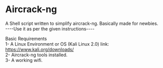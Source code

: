 # Aircrack-ng
A Shell script written to simplify aircrack-ng. Basically made for newbies.                          
----Use it as per the given instructions----

Basic Requirements                                               
  1-  A Linux Environment or OS (Kali Linux 2.0) link: https://www.kali.org/downloads/                      
  2-  Aircrack-ng tools installed.                                                    
  3-  A working wifi.
